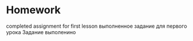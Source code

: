 # Homework
completed assignment for first lesson
выполненное задание для первого урока
Задание выполенино